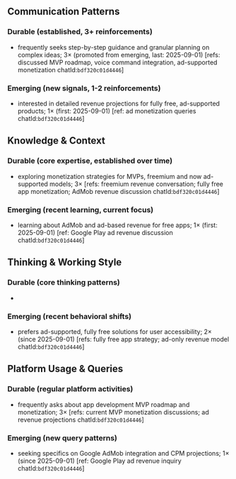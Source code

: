 ## Communication Patterns
### Durable (established, 3+ reinforcements)
- frequently seeks step-by-step guidance and granular planning on complex ideas; 3× (promoted from emerging, last: 2025-09-01) [refs: discussed MVP roadmap, voice command integration, ad-supported monetization chatId:`bdf320c01d4446`]

### Emerging (new signals, 1-2 reinforcements)
- interested in detailed revenue projections for fully free, ad-supported products; 1× (first: 2025-09-01) [ref: ad monetization queries chatId:`bdf320c01d4446`]

## Knowledge & Context
### Durable (core expertise, established over time)
- exploring monetization strategies for MVPs, freemium and now ad-supported models; 3× [refs: freemium revenue conversation; fully free app monetization; AdMob revenue discussion chatId:`bdf320c01d4446`]

### Emerging (recent learning, current focus)
- learning about AdMob and ad-based revenue for free apps; 1× (first: 2025-09-01) [ref: Google Play ad revenue discussion chatId:`bdf320c01d4446`]

## Thinking & Working Style
### Durable (core thinking patterns)
- 

### Emerging (recent behavioral shifts)
- prefers ad-supported, fully free solutions for user accessibility; 2× (since 2025-09-01) [refs: fully free app strategy; ad-only revenue model chatId:`bdf320c01d4446`]

## Platform Usage & Queries
### Durable (regular platform activities)
- frequently asks about app development MVP roadmap and monetization; 3× [refs: current MVP monetization discussions; ad revenue projections chatId:`bdf320c01d4446`]

### Emerging (new query patterns)
- seeking specifics on Google AdMob integration and CPM projections; 1× (since 2025-09-01) [ref: Google Play ad revenue inquiry chatId:`bdf320c01d4446`]
